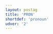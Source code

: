 ```yaml
---
layout: postag
title: 'PRON'
shortdef: 'pronoun'
udver: '2'
---
```

<!-- Interlanguage links updated So kvě 14 19:01:54 CEST 2022 -->

